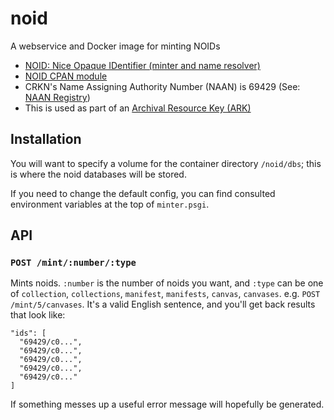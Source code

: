 # noid

A webservice and Docker image for minting NOIDs

* [NOID: Nice Opaque IDentifier (minter and name resolver)](https://n2t.net/e/noid.html)
* [NOID CPAN module](https://metacpan.org/pod/distribution/Noid/noid)
* CRKN's Name Assigning Authority Number (NAAN) is 69429  (See: [NAAN Registry](https://n2t.net/e/pub/naan_registry.txt))
* This is used as part of an [Archival Resource Key (ARK)](https://arks.org/about/)

## Installation

You will want to specify a volume for the container directory `/noid/dbs`; this is where the noid databases will be stored.

If you need to change the default config, you can find consulted environment variables at the top of `minter.psgi`.

## API

### `POST /mint/:number/:type`

Mints noids. `:number` is the number of noids you want, and `:type` can be one of `collection`, `collections`, `manifest`, `manifests`, `canvas`, `canvases`. e.g. `POST /mint/5/canvases`. It's a valid English sentence, and you'll get back results that look like:

```
"ids": [
  "69429/c0...",
  "69429/c0...",
  "69429/c0...",
  "69429/c0...",
  "69429/c0..."
]
```

If something messes up a useful error message will hopefully be generated.
